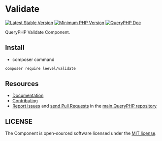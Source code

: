 Validate
=================

[![Latest Stable Version](http://img.shields.io/packagist/v/leevel/validate.svg)](https://packagist.org/packages/leevel/validate)
<a href="https://php.net"><img src="https://img.shields.io/badge/php-%3E%3D%207.3.2-8892BF.svg" alt="Minimum PHP Version"></a>
[![QueryPHP Doc](https://img.shields.io/badge/docs-passing-green.svg?maxAge=2592000)](https://www.queryphp.com/docs/)

QueryPHP Validate Component.

## Install

- composer command

```bash
composer require leevel/validate
```

Resources
---------

  * [Documentation](https://www.queryphp.com/docs/component/validate.html)
  * [Contributing](https://www.queryphp.com/docs/developer/)
  * [Report issues](https://github.com/hunzhiwange/framework/issues) and
    [send Pull Requests](https://github.com/hunzhiwange/framework/pulls)
    in the [main QueryPHP repository](https://github.com/hunzhiwange/framework)

## LICENSE

The Component is open-sourced software licensed under the [MIT license](LICENSE).
